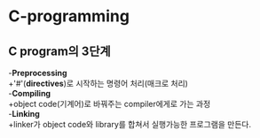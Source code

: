 # C-programming
## C program의 3단계  
 -**Preprocessing**  
   +'#'(**directives**)로 시작하는 명령어 처리(매크로 처리)      
 -**Compiling**      
   +object code(기계어)로 바꿔주는 compiler에게로 가는 과정    
 -**Linking**      
   +linker가 object code와 library를 합쳐서 실행가능한 프로그램을 만든다.  
